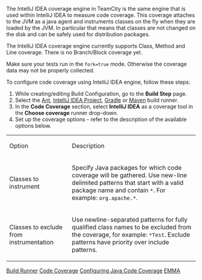 [//]: # (title: IntelliJ IDEA)
[//]: # (auxiliary-id: IntelliJ IDEA)
The IntelliJ IDEA coverage engine in TeamCity is the same engine that is used within IntelliJ IDEA to measure code coverage. This coverage attaches to the JVM as a java agent and instruments classes on the fly when they are loaded by the JVM. In particular that means that classes are not changed on the disk and can be safely used for distribution packages.



The IntelliJ IDEA coverage engine currently supports Class, Method and Line coverage. There is no Branch/Block coverage yet.



<note>

Make sure your tests run in the `fork=true` mode. Otherwise the coverage data may not be properly collected.
</note>



To configure code coverage  using IntelliJ IDEA engine, follow these steps:

1. While creating/editing Build Configuration, go to the __Build Step__ page.
2. Select the [Ant](ant.md), [IntelliJ IDEA Project](intellij-idea-project.md), [Gradle](gradle.md) or [Maven](maven.md) build runner.
3. In the __Code Coverage__ section, select __IntelliJ IDEA__ as a coverage tool in the __Choose coverage__ runner drop\-down.
4. Set up the coverage options \- refer to the description of the available options below.

<table><tr>

<td>

 Option 


</td>

<td>

 Description  


</td></tr><tr>

<td>

 Classes to instrument


</td>

<td>

 Specify Java packages for which code coverage will be gathered. Use new\-line delimited patterns that start with a valid package name and contain `*`. For example: `org.apache.*`.  


</td></tr><tr>

<td>

 Classes to exclude from instrumentation


</td>

<td>

 Use newline\-separated patterns for fully qualified class names to be excluded from the coverage, for example: `*Test`.  Exclude patterns have priority over include patterns.


</td></tr></table>


<seealso>
        <category ref="concepts">
            <a href="build-runner.md">Build Runner</a>
            <a href="code-coverage.md">Code Coverage</a>
        </category>
        <category ref="admin-guide">
            <a href="configuring-java-code-coverage.md">Configuring Java Code Coverage</a>
            <a href="emma.md">EMMA</a>
        </category>
</seealso>